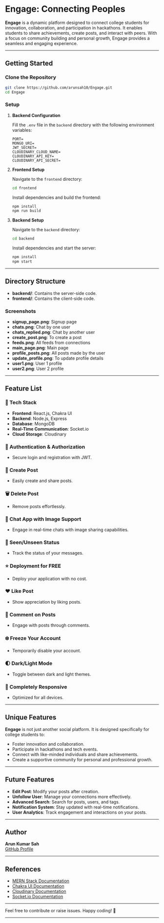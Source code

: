 
# Engage: Connecting Peoples

**Engage** is a dynamic platform designed to connect college students for innovation, collaboration, and participation in hackathons. It enables students to share achievements, create posts, and interact with peers. With a focus on community building and personal growth, Engage provides a seamless and engaging experience.

---

## Getting Started

### Clone the Repository

```bash
git clone https://github.com/arunsah10/Engage.git
cd Engage
```

### Setup

1. **Backend Configuration**

   Fill the `.env` file in the `backend` directory with the following environment variables:

   ```env
   PORT=
   MONGO_URI=
   JWT_SECRET=
   CLOUDINARY_CLOUD_NAME=
   CLOUDINARY_API_KEY=
   CLOUDINARY_API_SECRET=
   ```

2. **Frontend Setup**

   Navigate to the `frontend` directory:

   ```bash
   cd frontend
   ```

   Install dependencies and build the frontend:

   ```bash
   npm install
   npm run build
   ```

3. **Backend Setup**

   Navigate to the `backend` directory:

   ```bash
   cd backend
   ```

   Install dependencies and start the server:

   ```bash
   npm install
   npm start
   ```

---

## Directory Structure

- **backend/**: Contains the server-side code.
- **frontend/**: Contains the client-side code.

### Screenshots

- **signup_page.png**: Signup page
- **chats.png**: Chat by one user
- **chats_replied.png**: Chat by another user
- **create_post.png**: To create a post
- **feeds.png**: All feeds from connections
- **main_page.png**: Main page
- **profile_posts.png**: All posts made by the user
- **update_profile.png**: To update profile details
- **user1.png**: User 1 profile
- **user2.png**: User 2 profile

---

## Feature List

### 🌟 Tech Stack
- **Frontend**: React.js, Chakra UI
- **Backend**: Node.js, Express
- **Database**: MongoDB
- **Real-Time Communication**: Socket.io
- **Cloud Storage**: Cloudinary

### 🎃 Authentication & Authorization
- Secure login and registration with JWT.

### 📝 Create Post
- Easily create and share posts.

### 🗑️ Delete Post
- Remove posts effortlessly.

### 💬 Chat App with Image Support
- Engage in real-time chats with image sharing capabilities.

### 👀 Seen/Unseen Status
- Track the status of your messages.

### ⭐ Deployment for FREE
- Deploy your application with no cost.

### ❤️ Like Post
- Show appreciation by liking posts.

### 💬 Comment on Posts
- Engage with posts through comments.

### ❄️ Freeze Your Account
- Temporarily disable your account.

### 🌓 Dark/Light Mode
- Toggle between dark and light themes.

### 📱 Completely Responsive
- Optimized for all devices.

---

## Unique Features

**Engage** is not just another social platform. It is designed specifically for college students to:
- Foster innovation and collaboration.
- Participate in hackathons and tech events.
- Connect with like-minded individuals and share achievements.
- Create a supportive community for personal and professional growth.

---

## Future Features

- **Edit Post**: Modify your posts after creation.
- **Unfollow User**: Manage your connections more effectively.
- **Advanced Search**: Search for posts, users, and tags.
- **Notification System**: Stay updated with real-time notifications.
- **User Analytics**: Track engagement and interactions on your posts.

---

## Author

**Arun Kumar Sah**  
[GitHub Profile](https://github.com/arunsah10)

---

## References

- [MERN Stack Documentation](https://mernjs.com)
- [Chakra UI Documentation](https://chakra-ui.com)
- [Cloudinary Documentation](https://cloudinary.com/documentation)
- [Socket.io Documentation](https://socket.io/docs)

---

Feel free to contribute or raise issues. Happy coding! 🚀

---
